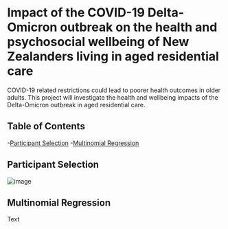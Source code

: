 # Impact of the COVID-19 Delta-Omicron outbreak on the health and psychosocial wellbeing of New Zealanders living in aged residential care

COVID-19 related restrictions could lead to poorer health outcomes in older 
adults. This project will investigate the health and wellbeing impacts of the 
Delta-Omicron outbreak in aged residential care.

##  Table of Contents
-[Participant Selection](#participant-selection)
-[Multinomial Regression](#multinomial-regression)


##  Participant Selection
![image](https://user-images.githubusercontent.com/58774448/218614249-dcf41532-39f7-46fb-bef2-76749b003251.png)

## Multinomial Regression 
Text
